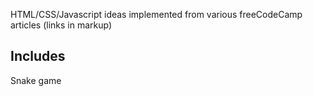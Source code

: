 HTML/CSS/Javascript ideas implemented from various freeCodeCamp articles (links in markup)

## Includes
Snake game
